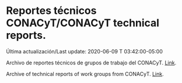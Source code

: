 # Reportes técnicos CONACyT/CONACyT technical reports.

Última actualización/Last update: 2020-06-09 T 03:42:00-05:00 

Archivo de reportes técnicos de grupos de trabajo del CONACyT. [Link](https://coronavirus.conacyt.mx/productos/index.html).

Archive of technical reports of work groups from CONACyT. [Link](https://coronavirus.conacyt.mx/productos/index.html).
